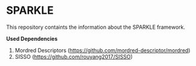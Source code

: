 # SPARKLE
This repository containts the information about the SPARKLE framework.

<b> Used Dependencies</b>
1. Mordred Descriptors (https://github.com/mordred-descriptor/mordred)
2. SISSO (https://github.com/rouyang2017/SISSO)
